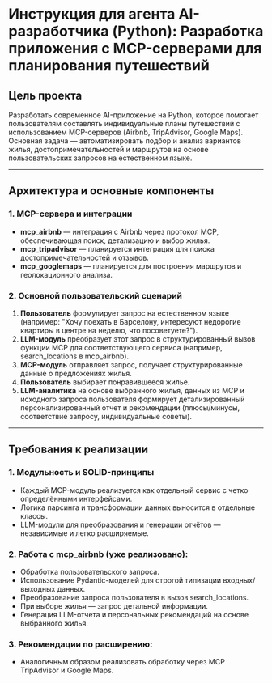 # Инструкция для агента AI-разработчика (Python): Разработка приложения с MCP-серверами для планирования путешествий

## Цель проекта

Разработать современное AI-приложение на Python, которое помогает пользователям составлять индивидуальные планы путешествий с использованием MCP-серверов (Airbnb, TripAdvisor, Google Maps). Основная задача — автоматизировать подбор и анализ вариантов жилья, достопримечательностей и маршрутов на основе пользовательских запросов на естественном языке.

---

## Архитектура и основные компоненты

### 1. MCP-сервера и интеграции

- **mcp_airbnb** — интеграция с Airbnb через протокол MCP, обеспечивающая поиск, детализацию и выбор жилья.
- **mcp_tripadvisor** — планируется интеграция для поиска достопримечательностей и отзывов.
- **mcp_googlemaps** — планируется для построения маршрутов и геолокационного анализа.

### 2. Основной пользовательский сценарий

1. **Пользователь** формулирует запрос на естественном языке (например: "Хочу поехать в Барселону, интересуют недорогие квартиры в центре на неделю, что посоветуете?").
2. **LLM-модуль** преобразует этот запрос в структурированный вызов функции MCP для соответствующего сервиса (например, search_locations в mcp_airbnb).
3. **MCP-модуль** отправляет запрос, получает структурированные данные о предложениях жилья.
4. **Пользователь** выбирает понравившееся жилье.
5. **LLM-аналитика** на основе выбранного жилья, данных из MCP и исходного запроса пользователя формирует детализированный персонализированный отчет и рекомендации (плюсы/минусы, соответствие запросу, индивидуальные советы).

---

## Требования к реализации

### 1. Модульность и SOLID-принципы

- Каждый MCP-модуль реализуется как отдельный сервис с четко определёнными интерфейсами.
- Логика парсинга и трансформации данных выносится в отдельные классы.
- LLM-модули для преобразования и генерации отчётов — независимые и легко расширяемые.

### 2. Работа с mcp_airbnb (уже реализовано):

- Обработка пользовательского запроса.
- Использование Pydantic-моделей для строгой типизации входных/выходных данных.
- Преобразование запроса пользователя в вызов search_locations.
- При выборе жилья — запрос детальной информации.
- Генерация LLM-отчета и персональных рекомендаций на основе выбранного жилья.

### 3. Рекомендации по расширению:

- Аналогичным образом реализовать обработку через MCP TripAdvisor и Google Maps.